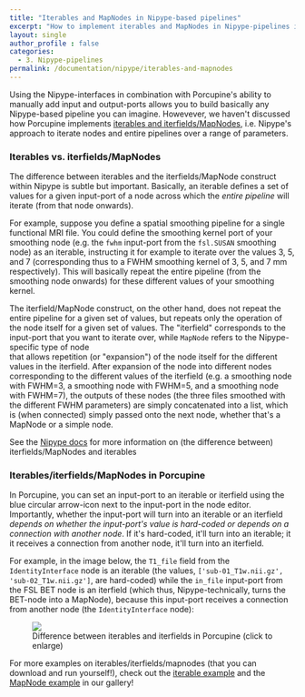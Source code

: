 ```yaml
---
title: "Iterables and MapNodes in Nipype-based pipelines"
excerpt: "How to implement iterables and MapNodes in Nipype-pipelines in Porcupine"
layout: single
author_profile : false
categories:
  - 3. Nipype-pipelines
permalink: /documentation/nipype/iterables-and-mapnodes
---
```


Using the Nipype-interfaces in combination with Porcupine's ability to manually
add input and output-ports allows you to build basically any Nipype-based
pipeline you can imagine. Howevever, we haven't discussed how Porcupine implements
[iterables and iterfields/MapNodes](), i.e. Nipype's approach to iterate nodes and entire
pipelines over a range of parameters.

### Iterables vs. iterfields/MapNodes
The difference between iterables and the iterfields/MapNode construct within Nipype
is subtle but important. Basically, an iterable defines a set of values for a given
input-port of a node across which the *entire pipeline* will iterate (from that node onwards).

For example, suppose you define a spatial smoothing pipeline for a single functional MRI file.
You could define the smoothing kernel port of your smoothing node (e.g. the `fwhm`
input-port from the `fsl.SUSAN` smoothing node) as an iterable, instructing it
for example to iterate over the values 3, 5, and 7 (corresponding thus to a
FWHM smoothing kernel of 3, 5, and 7 mm respectively). This will basically repeat
the entire pipeline (from the smoothing node onwards) for these different values of
your smoothing kernel.

The iterfield/MapNode construct, on the other hand, does not repeat the entire
pipeline for a given set of values, but repeats only the operation of the node itself
for a given set of values. The "iterfield" corresponds to the input-port that you
want to iterate over, while `MapNode` refers to the Nipype-specific type of node  
that allows repetition (or "expansion") of the node itself for the different values
in the iterfield. After expansion of the node into different nodes corresponding
to the different values of the iterfield (e.g. a smoothing node with FWHM=3, a smoothing
node with FWHM=5, and a smoothing node with FWHM=7), the outputs of these nodes
(the three files smoothed with the different FWHM parameters) are simply concatenated
into a list, which is (when connected) simply passed onto the next node, whether
that's a MapNode or a simple node.

See the [Nipype docs](http://nipype.readthedocs.io/en/latest/users/mapnode_and_iterables.html)
for more information on (the difference between) iterfields/MapNodes and iterables

### Iterables/iterfields/MapNodes in Porcupine
In Porcupine, you can set an input-port to an iterable or iterfield using the
blue circular arrow-icon next to the input-port in the node editor. Importantly,
whether the input-port will turn into an iterable or an iterfield *depends on
whether the input-port's value is hard-coded or depends on a connection with
another node*. If it's hard-coded, it'll turn into an iterable; it it receives
a connection from another node, it'll turn into an iterfield.

For example, in the image below, the `T1_file` field from the `IdentityInterface`
node is an iterable (the values, `['sub-01_T1w.nii.gz', 'sub-02_T1w.nii.gz']`,
are hard-coded) while the `in_file` input-port from the FSL BET node is an
iterfield (which thus, Nipype-technically, turns the BET-node into a MapNode),
because this input-port receives a connection from another node (the
`IdentityInterface` node):

<figure>
	<a href="{{ site.url }}{{ site.baseurl }}/documentation/images/mapnode_vs_iterable.png"><img
    src="{{ site.url }}{{ site.baseurl }}/{{ example_path }}/documentation/images/mapnode_vs_iterable.png"></a>
	<figcaption>Difference between iterables and iterfields in Porcupine (click to enlarge)</figcaption>
</figure>

For more examples on iterables/iterfields/mapnodes (that you can download and run yourself!),
check out the [iterable example](/Porcupine/examples/iterables-example) and
the [MapNode example](/Porcupine/examples/mapnode-example) in our gallery!
